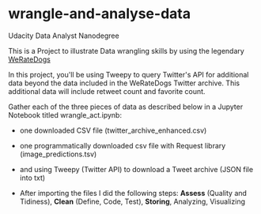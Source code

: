 # wrangle-and-analyse-data
Udacity Data Analyst Nanodegree 


This is a Project to illustrate Data wrangling skills by using the legendary [WeRateDogs](https://twitter.com/dog_rates?lang=de)

In this project, you'll be using Tweepy to query Twitter's API for additional data beyond the data included in the WeRateDogs Twitter archive. This additional data will include retweet count and favorite count.


Gather each of the three pieces of data as described below in a Jupyter Notebook titled wrangle_act.ipynb:
- one downloaded CSV file (twitter_archive_enhanced.csv)
- one programmatically downloaded csv file with Request library (image_predictions.tsv)
- and using Tweepy (Twitter API) to download a Tweet archive (JSON file into txt)

- After importing the files I did the following steps:
    **Assess** (Quality and Tidiness), 
    **Clean** (Define, Code, Test), 
    **Storing**, 
    Analyzing, 
    Visualizing
